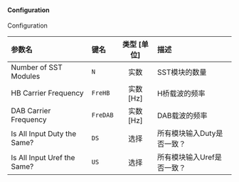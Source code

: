 <!--
DO NOT EDIT THIS FILE DIRECTLY.
This file is generated by tools/comp-docs.js.
All changes will be overwritten by regeneration.
-->

<slot class="model-parameters">

#### Configuration

Configuration

| 参数名 | 键名 | 类型 [单位] | 描述 |
|:------ |:---- |:-----------:|:---- |
| Number of SST Modules | `N` | 实数 | SST模块的数量 |
| HB Carrier Frequency | `FreHB` | 实数 [Hz] | H桥载波的频率 |
| DAB Carrier Frequency | `FreDAB` | 实数 [Hz] | DAB载波的频率 |
| Is All Input Duty the Same? | `DS` | 选择 | 所有模块输入Duty是否一致？ |
| Is All Input Uref the Same? | `US` | 选择 | 所有模块输入Uref是否一致？ |


</slot>

